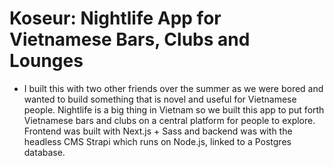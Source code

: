 # Koseur: Nightlife App for Vietnamese Bars, Clubs and Lounges
- I built this with two other friends over the summer as we were bored and wanted to build something that is novel and useful for Vietnamese people. Nightlife is a big thing in Vietnam so we built this app to put forth Vietnamese bars and clubs on a central platform for people to explore. Frontend was built with Next.js + Sass and backend was with the headless CMS Strapi which runs on Node.js, linked to a Postgres database.
